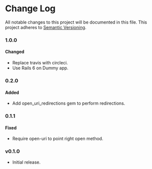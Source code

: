 # Change Log
All notable changes to this project will be documented in this file.
This project adheres to [Semantic Versioning](http://semver.org/).

### 1.0.0

#### Changed

* Replace travis with circleci.
* Use Rails 6 on Dummy app.

### 0.2.0

#### Added

* Add open_uri_redirections gem to perform redirections.

### 0.1.1

#### Fixed

* Require open-uri to point right open method.

### v0.1.0

* Initial release.
